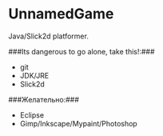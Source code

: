 UnnamedGame
===========

Java/Slick2d platformer.

###Its dangerous to go alone, take this!:###
* git
* JDK/JRE
* Slick2d 

###Желательно:###
* Eclipse
* Gimp/Inkscape/Mypaint/Photoshop